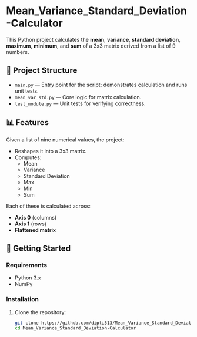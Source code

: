 # Mean_Variance_Standard_Deviation-Calculator
This Python project calculates the **mean**, **variance**, **standard deviation**, **maximum**, **minimum**, and **sum** of a 3x3 matrix derived from a list of 9 numbers.

## 📂 Project Structure

- `main.py` — Entry point for the script; demonstrates calculation and runs unit tests.
- `mean_var_std.py` — Core logic for matrix calculation.
- `test_module.py` — Unit tests for verifying correctness.

## 📊 Features

Given a list of nine numerical values, the project:
- Reshapes it into a 3x3 matrix.
- Computes:
  - Mean
  - Variance
  - Standard Deviation
  - Max
  - Min
  - Sum

Each of these is calculated across:
- **Axis 0** (columns)
- **Axis 1** (rows)
- **Flattened matrix**

## 🚀 Getting Started

### Requirements

- Python 3.x
- NumPy

### Installation

1. Clone the repository:
   ```bash
   git clone https://github.com/dipti513/Mean_Variance_Standard_Deviation-Calculator.git
   cd Mean_Variance_Standard_Deviation-Calculator

